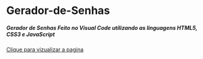 # Gerador-de-Senhas
##### Gerador de Senhas Feito no Visual Code utilizando as linguagens HTML5, CSS3 e JavaScript

[Clique para vizualizar a pagina](https://tchio1991.github.io/Gerador-de-Senhas/)